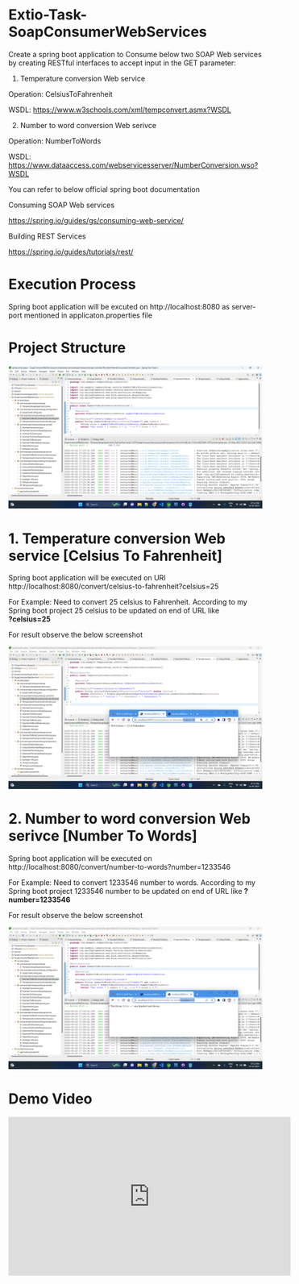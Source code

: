 # Extio-Task-SoapConsumerWebServices

Create a spring boot application to Consume below two SOAP Web services by creating RESTful interfaces to accept input in the GET parameter:

1. Temperature conversion Web service

Operation: CelsiusToFahrenheit

WSDL: https://www.w3schools.com/xml/tempconvert.asmx?WSDL

2. Number to word conversion Web serivce 

Operation:  NumberToWords

WSDL: https://www.dataaccess.com/webservicesserver/NumberConversion.wso?WSDL

You can refer to below official spring boot documentation

Consuming SOAP Web services

https://spring.io/guides/gs/consuming-web-service/

Building REST Services

https://spring.io/guides/tutorials/rest/


# Execution Process

Spring boot application will be excuted on http://localhost:8080 as server-port mentioned in applicaton.properties file

# Project Structure

![Project Structure](https://github.com/rajusunagar/Extio-Task-SoapConsumerWebServices/blob/main/Screenshots/Screenshot%20(56).png)

# 1. Temperature conversion Web service [Celsius To Fahrenheit]

Spring boot application will be executed on URl http://localhost:8080/convert/celsius-to-fahrenheit?celsius=25

For Example: Need to convert 25 celsius to Fahrenheit. According to my Spring boot project 25 celsius to be updated on end of URL like         
**?celsius=25**

For result observe the below screenshot

![Temperature](https://github.com/rajusunagar/Extio-Task-SoapConsumerWebServices/blob/main/Screenshots/Screenshot%20(57).png)

# 2. Number to word conversion Web serivce [Number To Words]

Spring boot application will be executed on http://localhost:8080/convert/number-to-words?number=1233546

For Example: Need to convert 1233546 number to words. According to my Spring boot project 1233546 number to be updated on end of URL like 
**?number=1233546**

For result observe the below screenshot

![Number](https://github.com/rajusunagar/Extio-Task-SoapConsumerWebServices/blob/main/Screenshots/Screenshot%20(58).png)

# Demo Video

<iframe width="560" height="315" src="https://www.youtube.com/embed/VIDEO_ID" frameborder="0" allow="accelerometer; autoplay; clipboard-write; encrypted-media; gyroscope; picture-in-picture" allowfullscreen></iframe>


